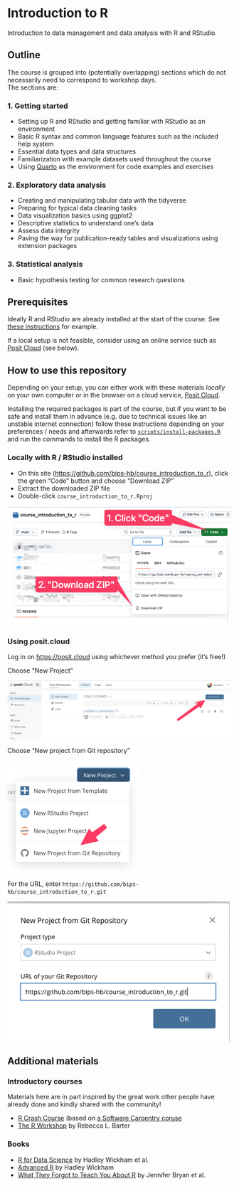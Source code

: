 # Introduction to R


Introduction to data management and data analysis with R and RStudio.

## Outline

The course is grouped into (potentially overlapping) sections which do
not necessarily need to correspond to workshop days.  
The sections are:

### 1. Getting started

- Setting up R and RStudio and getting familiar with RStudio as an
  environment  
- Basic R syntax and common language features such as the included help
  system  
- Essential data types and data structures  
- Familiarization with example datasets used throughout the course  
- Using [Quarto](https://quarto.org/) as the environment for code
  examples and exercises

### 2. Exploratory data analysis

- Creating and manipulating tabular data with the tidyverse  
- Preparing for typical data cleaning tasks  
- Data visualization basics using ggplot2  
- Descriptive statistics to understand one’s data
- Assess data integrity  
- Paving the way for publication-ready tables and visualizations using
  extension packages

### 3. Statistical analysis

- Basic hypothesis testing for common research questions

## Prerequisites

Ideally R and RStudio are already installed at the start of the course.
See [these instructions](https://lukasburk.de/posts/install-r/) for
example.

If a local setup is not feasible, consider using an online service such
as [Posit Cloud](https://posit.cloud/) (see below).

## How to use this repository

Depending on your setup, you can either work with these materials
*locally* on your own computer or in the browser on a cloud service,
[Posit Cloud](https://posit.cloud/).

Installing the required packages is part of the course, but if you want
to be safe and install them in advance (e.g. due to technical issues
like an unstable internet connection) follow these instructions
depending on your preferences / needs and afterwards refer to
[`scripts/install-packages.R`](./scripts/install-packages.R) and run the
commands to install the R packages.

### Locally with R / RStudio installed

- On this site (<https://github.com/bips-hb/course_introduction_to_r>),
  click the green “Code” button and choose “Download ZIP”
- Extract the downloaded ZIP file
- Double-click `course_introduction_to_r.Rproj`

![](assets/img/github-1.png)

### Using posit.cloud

Log in on <https://posit.cloud> using whichever method you prefer (it’s
free!)

Choose “New Project”

![](assets/img/positcloud-1.png)

Choose “New project from Git repository”

![](assets/img/positcloud-2.png)

For the URL, enter
`https://github.com/bips-hb/course_introduction_to_r.git`

![](assets/img/positcloud-3.png)

## Additional materials

### Introductory courses

Materials here are in part inspired by the great work other people have
already done and kindly shared with the community!

- [R Crash Course](https://r-crash-course.github.io/) (based on [a
  Software Caroentry
  coruse](https://swcarpentry.github.io/r-novice-gapminder/)
- [The R Workshop](https://www.r-workshop.org/) by Rebecca L. Barter

### Books

- [R for Data Science](https://r4ds.hadley.nz/) by Hadley Wickham et al.
- [Advanced R](https://adv-r.hadley.nz/) by Hadley Wickham
- [What They Forgot to Teach You About R](https://rstats.wtf/) by
  Jennifer Bryan et al.
